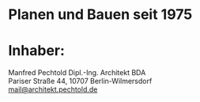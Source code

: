 # Planen und Bauen seit 1975
# Inhaber:
Manfred Pechtold Dipl.-Ing. Architekt BDA  
Pariser Straße 44, 10707 Berlin-Wilmersdorf  
<mail@architekt.pechtold.de>

